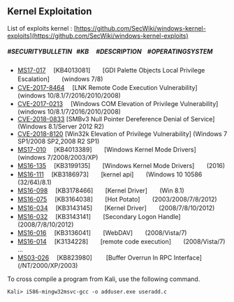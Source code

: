 ## Kernel Exploitation

List of exploits kernel : [https://github.com/SecWiki/windows-kernel-exploits](https://github.com/SecWiki/windows-kernel-exploits)

##### #SECURITYBULLETIN   #KB     #DESCRIPTION    #OPERATINGSYSTEM

-   [MS17-017](https://github.com/SecWiki/windows-kernel-exploits/tree/master/MS17-017) 　\[KB4013081\]　　\[GDI Palette Objects Local Privilege Escalation\]　　(windows 7/8)
-   [CVE-2017-8464](https://github.com/SecWiki/windows-kernel-exploits/tree/master/CVE-2017-8464) 　\[LNK Remote Code Execution Vulnerability\]　　(windows 10/8.1/7/2016/2010/2008)
-   [CVE-2017-0213](https://github.com/SecWiki/windows-kernel-exploits/tree/master/CVE-2017-0213) 　\[Windows COM Elevation of Privilege Vulnerability\]　　(windows 10/8.1/7/2016/2010/2008)
-   [CVE-2018-0833](https://github.com/SecWiki/windows-kernel-exploits/tree/master/CVE-2018-0833) \[SMBv3 Null Pointer Dereference Denial of Service\] (Windows 8.1/Server 2012 R2)
-   [CVE-2018-8120](https://github.com/SecWiki/windows-kernel-exploits/tree/master/CVE-2018-8120) \[Win32k Elevation of Privilege Vulnerability\] (Windows 7 SP1/2008 SP2,2008 R2 SP1)
-   [MS17-010](https://github.com/SecWiki/windows-kernel-exploits/tree/master/MS17-010) 　\[KB4013389\]　　\[Windows Kernel Mode Drivers\]　　(windows 7/2008/2003/XP)
-   [MS16-135](https://github.com/SecWiki/windows-kernel-exploits/tree/master/MS16-135) 　\[KB3199135\]　　\[Windows Kernel Mode Drivers\]　　(2016)
-   [MS16-111](https://github.com/SecWiki/windows-kernel-exploits/tree/master/MS16-111) 　\[KB3186973\]　　\[kernel api\]　　(Windows 10 10586 (32/64)/8.1)
-   [MS16-098](https://github.com/SecWiki/windows-kernel-exploits/tree/master/MS16-098) 　\[KB3178466\]　　\[Kernel Driver\]　　(Win 8.1)
-   [MS16-075](https://github.com/SecWiki/windows-kernel-exploits/tree/master/MS16-075) 　\[KB3164038\]　　\[Hot Potato\]　　(2003/2008/7/8/2012)
-   [MS16-034](https://github.com/SecWiki/windows-kernel-exploits/tree/master/MS16-034) 　\[KB3143145\]　　\[Kernel Driver\]　　(2008/7/8/10/2012)
-   [MS16-032](https://github.com/SecWiki/windows-kernel-exploits/tree/master/MS16-032) 　\[KB3143141\]　　\[Secondary Logon Handle\]　　(2008/7/8/10/2012)
-   [MS16-016](https://github.com/SecWiki/windows-kernel-exploits/tree/master/MS16-016) 　\[KB3136041\]　　\[WebDAV\]　　(2008/Vista/7)
-   [MS16-014](https://github.com/SecWiki/windows-kernel-exploits/tree/master/MS16-014) 　\[K3134228\]　　\[remote code execution\]　　(2008/Vista/7)  
    …
-   [MS03-026](https://0x1.gitlab.io/exploit/Windows-Privilege-Escalation/MS03-026) 　\[KB823980\]　　 \[Buffer Overrun In RPC Interface\]　　(/NT/2000/XP/2003)

To cross compile a program from Kali, use the following command.

```
Kali> i586-mingw32msvc-gcc -o adduser.exe useradd.c
```